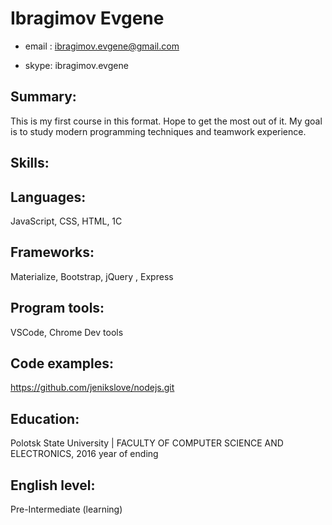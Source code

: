 # Ibragimov Evgene

- email : ibragimov.evgene@gmail.com

- skype: ibragimov.evgene
## Summary:
This is my first course in this format. Hope to get the most out of it. My goal is to study modern programming techniques and teamwork experience.

## Skills:
## Languages:
JavaScript, CSS, HTML, 1C

## Frameworks:
Materialize, Bootstrap, jQuery
, Express
## Program tools:
VSCode, Chrome Dev tools


## Code examples:

https://github.com/jenikslove/nodejs.git


## Education:
Polotsk State University | FACULTY OF COMPUTER SCIENCE AND ELECTRONICS, 2016 year of ending

## English level:
Pre-Intermediate (learning)
